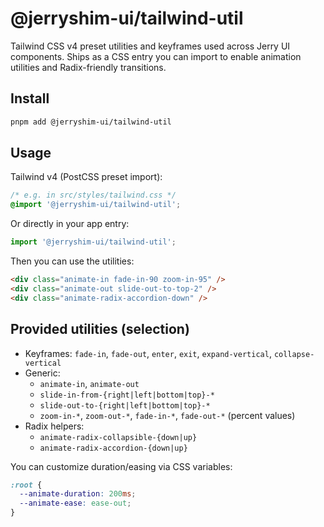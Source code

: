 # @jerryshim-ui/tailwind-util

Tailwind CSS v4 preset utilities and keyframes used across Jerry UI components. Ships as a CSS entry you can import to enable animation utilities and Radix-friendly transitions.

## Install

```bash
pnpm add @jerryshim-ui/tailwind-util
```

## Usage

Tailwind v4 (PostCSS preset import):

```css
/* e.g. in src/styles/tailwind.css */
@import '@jerryshim-ui/tailwind-util';
```

Or directly in your app entry:

```ts
import '@jerryshim-ui/tailwind-util';
```

Then you can use the utilities:

```html
<div class="animate-in fade-in-90 zoom-in-95" />
<div class="animate-out slide-out-to-top-2" />
<div class="animate-radix-accordion-down" />
```

## Provided utilities (selection)

- Keyframes: `fade-in`, `fade-out`, `enter`, `exit`, `expand-vertical`, `collapse-vertical`
- Generic:
  - `animate-in`, `animate-out`
  - `slide-in-from-{right|left|bottom|top}-*`
  - `slide-out-to-{right|left|bottom|top}-*`
  - `zoom-in-*`, `zoom-out-*`, `fade-in-*`, `fade-out-*` (percent values)
- Radix helpers:
  - `animate-radix-collapsible-{down|up}`
  - `animate-radix-accordion-{down|up}`

You can customize duration/easing via CSS variables:

```css
:root {
  --animate-duration: 200ms;
  --animate-ease: ease-out;
}
```
